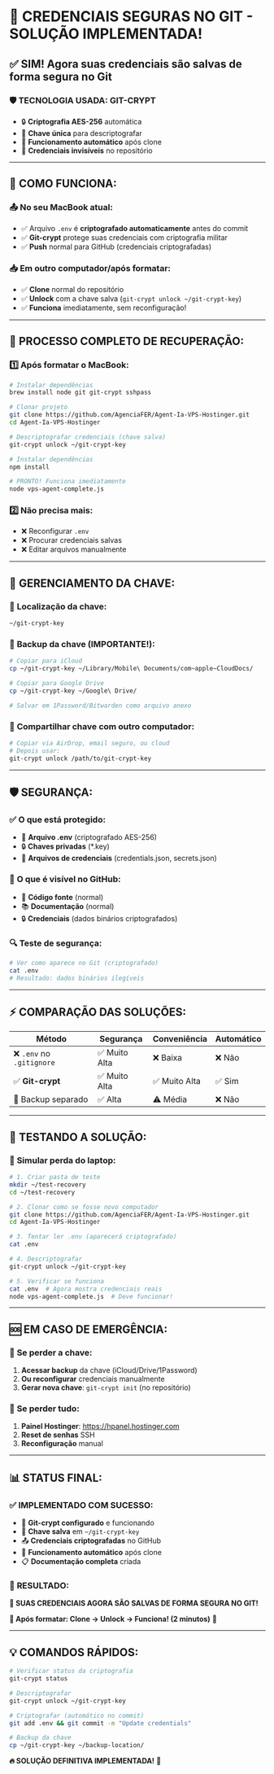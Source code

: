 # 🔐 **CREDENCIAIS SEGURAS NO GIT - SOLUÇÃO IMPLEMENTADA!**

## ✅ **SIM! Agora suas credenciais são salvas de forma segura no Git**

### 🛡️ **TECNOLOGIA USADA: GIT-CRYPT**
- 🔒 **Criptografia AES-256** automática
- 🔑 **Chave única** para descriptografar
- 🚀 **Funcionamento automático** após clone
- 🔐 **Credenciais invisíveis** no repositório

---

## 🎯 **COMO FUNCIONA:**

### 📤 **No seu MacBook atual:**
- ✅ Arquivo `.env` é **criptografado automaticamente** antes do commit
- ✅ **Git-crypt** protege suas credenciais com criptografia militar
- ✅ **Push** normal para GitHub (credenciais criptografadas)

### 📥 **Em outro computador/após formatar:**
- ✅ **Clone** normal do repositório
- ✅ **Unlock** com a chave salva (`git-crypt unlock ~/git-crypt-key`)
- ✅ **Funciona** imediatamente, sem reconfiguração!

---

## 🚀 **PROCESSO COMPLETO DE RECUPERAÇÃO:**

### 1️⃣ **Após formatar o MacBook:**
```bash
# Instalar dependências
brew install node git git-crypt sshpass

# Clonar projeto
git clone https://github.com/AgenciaFER/Agent-Ia-VPS-Hostinger.git
cd Agent-Ia-VPS-Hostinger

# Descriptografar credenciais (chave salva)
git-crypt unlock ~/git-crypt-key

# Instalar dependências  
npm install

# PRONTO! Funciona imediatamente
node vps-agent-complete.js
```

### 2️⃣ **Não precisa mais:**
- ❌ Reconfigurar `.env`
- ❌ Procurar credenciais salvas
- ❌ Editar arquivos manualmente

---

## 🔑 **GERENCIAMENTO DA CHAVE:**

### 📍 **Localização da chave:**
```bash
~/git-crypt-key
```

### 💾 **Backup da chave (IMPORTANTE!):**
```bash
# Copiar para iCloud
cp ~/git-crypt-key ~/Library/Mobile\ Documents/com~apple~CloudDocs/

# Copiar para Google Drive
cp ~/git-crypt-key ~/Google\ Drive/

# Salvar em 1Password/Bitwarden como arquivo anexo
```

### 🔄 **Compartilhar chave com outro computador:**
```bash
# Copiar via AirDrop, email seguro, ou cloud
# Depois usar:
git-crypt unlock /path/to/git-crypt-key
```

---

## 🛡️ **SEGURANÇA:**

### ✅ **O que está protegido:**
- 🔐 **Arquivo .env** (criptografado AES-256)
- 🔒 **Chaves privadas** (*.key)
- 🔑 **Arquivos de credenciais** (credentials.json, secrets.json)

### 👀 **O que é visível no GitHub:**
- 📄 **Código fonte** (normal)
- 📚 **Documentação** (normal)  
- 🔒 **Credenciais** (dados binários criptografados)

### 🔍 **Teste de segurança:**
```bash
# Ver como aparece no Git (criptografado)
cat .env
# Resultado: dados binários ilegíveis
```

---

## ⚡ **COMPARAÇÃO DAS SOLUÇÕES:**

| Método | Segurança | Conveniência | Automático |
|--------|-----------|--------------|------------|
| ❌ `.env` no `.gitignore` | ✅ Muito Alta | ❌ Baixa | ❌ Não |
| ✅ **Git-crypt** | ✅ Muito Alta | ✅ Muito Alta | ✅ Sim |
| 🔐 Backup separado | ✅ Alta | ⚠️ Média | ❌ Não |

---

## 🧪 **TESTANDO A SOLUÇÃO:**

### 📱 **Simular perda do laptop:**
```bash
# 1. Criar pasta de teste
mkdir ~/test-recovery
cd ~/test-recovery

# 2. Clonar como se fosse novo computador
git clone https://github.com/AgenciaFER/Agent-Ia-VPS-Hostinger.git
cd Agent-Ia-VPS-Hostinger

# 3. Tentar ler .env (aparecerá criptografado)
cat .env

# 4. Descriptografar
git-crypt unlock ~/git-crypt-key

# 5. Verificar se funciona
cat .env  # Agora mostra credenciais reais
node vps-agent-complete.js  # Deve funcionar!
```

---

## 🆘 **EM CASO DE EMERGÊNCIA:**

### 🔑 **Se perder a chave:**
1. **Acessar backup** da chave (iCloud/Drive/1Password)
2. **Ou reconfigurar** credenciais manualmente
3. **Gerar nova chave**: `git-crypt init` (no repositório)

### 💾 **Se perder tudo:**
1. **Painel Hostinger**: https://hpanel.hostinger.com
2. **Reset de senhas** SSH
3. **Reconfiguração** manual

---

## 📊 **STATUS FINAL:**

### ✅ **IMPLEMENTADO COM SUCESSO:**
- 🔐 **Git-crypt configurado** e funcionando
- 🔑 **Chave salva** em `~/git-crypt-key`  
- 📤 **Credenciais criptografadas** no GitHub
- 🚀 **Funcionamento automático** após clone
- 📋 **Documentação completa** criada

### 🎯 **RESULTADO:**
**🎉 SUAS CREDENCIAIS AGORA SÃO SALVAS DE FORMA SEGURA NO GIT!**

**📱 Após formatar: Clone → Unlock → Funciona! (2 minutos)** 🚀

---

## 💡 **COMANDOS RÁPIDOS:**

```bash
# Verificar status da criptografia
git-crypt status

# Descriptografar
git-crypt unlock ~/git-crypt-key

# Criptografar (automático no commit)
git add .env && git commit -m "Update credentials"

# Backup da chave
cp ~/git-crypt-key ~/backup-location/
```

**🔥 SOLUÇÃO DEFINITIVA IMPLEMENTADA!** 🎯
